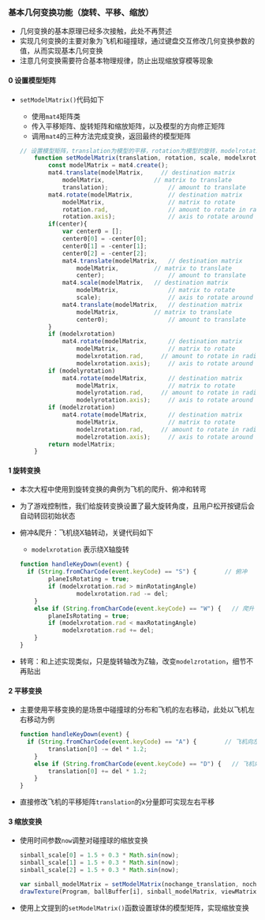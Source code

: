 ### 基本几何变换功能（旋转、平移、缩放）

- 几何变换的基本原理已经多次接触，此处不再赘述
- 实现几何变换的主要对象为飞机和碰撞球，通过键盘交互修改几何变换参数的值，从而实现基本几何变换
- 注意几何变换需要符合基本物理规律，防止出现缩放穿模等现象

#### 0 设置模型矩阵

- `setModelMatrix()`代码如下

  - 使用`mat4`矩阵类
  - 传入平移矩阵、旋转矩阵和缩放矩阵，以及模型的方向修正矩阵
  - 调用`mat4`的三种方法完成变换，返回最终的模型矩阵

  ```js
  // 设置模型矩阵，translation为模型的平移，rotation为模型的旋转，modelrotation，modelrotation用于模型的方向修正
      function setModelMatrix(translation, rotation, scale, modelxrotation, modelyrotation, modelzrotation, center) {
          const modelMatrix = mat4.create();
          mat4.translate(modelMatrix,     // destination matrix
              modelMatrix,     			// matrix to translate
              translation);  				// amount to translate
          mat4.rotate(modelMatrix,  		// destination matrix
              modelMatrix,  				// matrix to rotate
              rotation.rad,     			// amount to rotate in radians
              rotation.axis);       		// axis to rotate around (Z)
          if(center){
              var center0 = [];
              center0[0] = -center[0];
              center0[1] = -center[1];
              center0[2] = -center[2];
              mat4.translate(modelMatrix,	// destination matrix
                  modelMatrix,     		// matrix to translate
                  center);  				// amount to translate
              mat4.scale(modelMatrix,  	// destination matrix
                  modelMatrix,  			// matrix to rotate
                  scale);       			// axis to rotate around (Z)
              mat4.translate(modelMatrix,	// destination matrix
                  modelMatrix,     		// matrix to translate
                  center0);  				// amount to translate                
          }
          if (modelxrotation)
              mat4.rotate(modelMatrix,  	// destination matrix
                  modelMatrix,  			// matrix to rotate
                  modelxrotation.rad,     // amount to rotate in radians
                  modelxrotation.axis); 	// axis to rotate around (Z)
          if (modelyrotation)
              mat4.rotate(modelMatrix,  	// destination matrix
                  modelMatrix,  			// matrix to rotate
                  modelyrotation.rad,     // amount to rotate in radians
                  modelyrotation.axis); 	// axis to rotate around (Z)     
          if (modelzrotation)
              mat4.rotate(modelMatrix,  	// destination matrix
                  modelMatrix,  			// matrix to rotate
                  modelzrotation.rad,     // amount to rotate in radians
                  modelzrotation.axis);  	// axis to rotate around (Z) 
          return modelMatrix;
      }
  ```

#### 1 旋转变换

- 本次大程中使用到旋转变换的典例为飞机的爬升、俯冲和转弯

- 为了游戏控制性，我们给旋转变换设置了最大旋转角度，且用户松开按键后会自动转回初始状态

- 俯冲&爬升：飞机绕X轴转动，关键代码如下

  - `modelxrotation` 表示绕X轴旋转

  ```js
  function handleKeyDown(event) {
  	if (String.fromCharCode(event.keyCode) == "S") {   		// 俯冲
          planeIsRotating = true;
          if (modelxrotation.rad > minRotatingAngle)
                  modelxrotation.rad -= del;
      }
      else if (String.fromCharCode(event.keyCode) == "W") {   // 爬升
          planeIsRotating = true;
          if (modelxrotation.rad < maxRotatingAngle)
              modelxrotation.rad += del;
      }
  }
  ```

- 转弯：和上述实现类似，只是旋转轴改为Z轴，改变`modelzrotation`，细节不再贴出

#### 2 平移变换

- 主要使用平移变换的是场景中碰撞球的分布和飞机的左右移动，此处以飞机左右移动为例

  ```js
  function handleKeyDown(event) {
  	if (String.fromCharCode(event.keyCode) == "A") {  	 	// 飞机向左的旋转效果
          translation[0] -= del * 1.2;
      }
      else if (String.fromCharCode(event.keyCode) == "D") {   // 飞机向右的旋转效果
          translation[0] += del * 1.2;
      }
  }
  ```

- 直接修改飞机的平移矩阵`translation`的x分量即可实现左右平移

#### 3 缩放变换

- 使用时间参数`now`调整对碰撞球的缩放变换

  ```js
  sinball_scale[0] = 1.5 + 0.3 * Math.sin(now);
  sinball_scale[1] = 1.5 + 0.3 * Math.sin(now);
  sinball_scale[2] = 1.5 + 0.3 * Math.sin(now);
  
  var sinball_modelMatrix = setModelMatrix(nochange_translation, nochange_rotation, sinball_scale, null, null, null, ballCenter[i]);
  drawTexture(Program, ballBuffer[i], sinball_modelMatrix, viewMatrix, projectionMatrix, ballSet[i].type, lightDirection);
  ```

- 使用上文提到的`setModelMatrix()`函数设置球体的模型矩阵，实现缩放变换